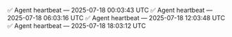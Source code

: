 ✅ Agent heartbeat — 2025-07-18 00:03:43 UTC
✅ Agent heartbeat — 2025-07-18 06:03:16 UTC
✅ Agent heartbeat — 2025-07-18 12:03:48 UTC
✅ Agent heartbeat — 2025-07-18 18:03:12 UTC
